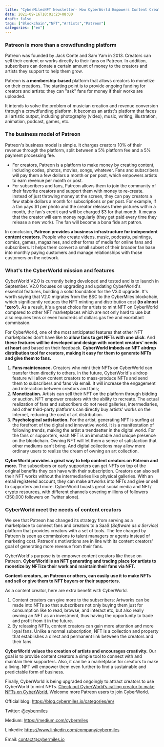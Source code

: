 ```yaml
---
title: "CyberMilesNFT Newsletter- How CyberWorld Empowers Content Creators on Patreon and more? "
date: 2021-09-16T10:01:23+08:00
draft: false
tags: ["Blockchain","NFT","Artists","Patreon"]
categories: ["en"]
---
```


### Patreon is more than a crowdfunding platform

Patreon was founded by Jack Conte and Sam Yam in 2013. Creators can sell their content or works directly to their fans on Patreon. In addition, subscribers can donate a certain amount of money to the creators and artists they support to help them grow.

Patreon is **a membership-based** platform that allows creators to monetize on their creations. The starting point is to provide ongoing funding for creators and artists: they can "ask" fans for money if their works are uploaded.

It intends to solve the problem of musician creation and revenue conversion through a crowdfunding platform. It becomes an artist's platform that faces all artistic output, including photography (video), music, writing, illustration, animation, podcast, games, etc.

### The business model of Patreon

Patreon's business model is simple. It charges creators 10% of their revenue through the platform, split between a 5% platform fee and a 5% payment processing fee. 

* For creators, Patreon is a platform to make money by creating content, including codes, photos, movies, songs, whatever. Fans and subscribers will pay them a few dollars a month or per post, which empowers artists to earn revenue per month or post.
* For subscribers and fans, Patreon allows them to join the community of their favorite creators and support them with money to re-create. Instead of just throwing money at the screen, they can pay creators a few stable dollars a month for subscriptions or per post. For example, if a fan pays $1 per photo and the creator releases three pictures within a month, the fan's credit card will be charged $3 for that month. It means that the creator will earn money regularly (they get paid every time they release a new work). The fan will become a bona fide art patron.

In conclusion, **Patreon provides a business infrastructure for independent content creators.** People who create videos, music, podcasts, paintings, comics, games, magazines, and other forms of media for online fans and subscribers. It helps them convert a small subset of their broader fan base into monthly paying customers and manage relationships with those customers on the network.

### What's the CyberWorld mission and features

CyberWorld V2.0 is currently being developed and tested and is to launch in September. V2.0 focuses on upgrading and updating CyberWorld's essential features, building a solid foundation for the V3.0 upgrade. It's worth saying that V2.0 migrates from the BSC to the CyberMiles blockchain, which significantly reduces the NFT minting and distribution cost **(to almost 'zero').** As a result, it's a great choice for artists to mint NFT on CyberWorld compared to other NFT marketplaces which are not only hard to use but also requires tens or even hundreds of dollars gas fee and exorbitant commission.

For CyberWorld, one of the most anticipated features that other NFT marketplaces don’t have like to **allow fans to get NFTs with one click**. And **these features will be developed and design with content creators’ needs at heart** and based on their feedback. **CyberWorld imbeds an NFT airdrop distribution tool for creators, making it easy for them to generate NFTs and give them to fans.**

1. **Fans maintenance.** Creators who mint their NFTs on CyberWorld can transfer them directly to others. In the future, CyberWorld's airdrop feature will allow content creators to mass-produce NFTs and send them to subscribers and fans via email. It will increase the engagement and interaction between creators and fans;
2. **Monetization.** Artists can sell their NFT on the platform through bidding or auction. NFT empower creators with the ability to recreate. The actual realization of fans and subscribers do not need galleries, intermediaries, and other third-party platforms can directly buy artists' works on the Internet, reducing the cost of art distribution.
3. **Psychological satisfaction.** For the artist, generating NFT is surfing at the forefront of the digital and innovative world. It is a manifestation of following trends, making the artist a trendsetter in the digital world. For the fans or supporters, each NFT is an immutable and unique presence on the blockchain. Owning NFT will let them a sense of satisfaction that other mediums can't bring. And digital collections may allow more ordinary users to realize the dream of owning an art collection.

**CyberWorld provides a great way to help content creators on Patreon and more.** The subscribers or early supporters can get NFTs on top of the original benefits they can have with their subscription.  Creators can also sell their NFT works without the intermediaries like physical galleries. With an email registered account, they can make artworks into NFTs and give or sell to supporters and more. CyberWorld boasts great social media and NFT/ crypto resources, with different channels covering millions of followers (350,000 followers on Twitter alone).

### CyberWorld meet the needs of content creators

We see that Patreon has changed its strategy from serving as a marketplace to connect fans and creators to a SaaS (*Software as a Service)* platform that provides creators with a set of tools. The fee charged by Patreon is seen as commissions to talent managers or agents instead of marketing cost. Patreon's motivations are in line with its content creators' goal of generating more revenue from their fans.

CyberWorld's purpose is to empower content creators like those on Patreon. **CyberWorld is an NFT generating and trading place for artists to monetize by NFTize their work and maintain their fans via NFT.** 

**Content-creators, on Patreon or others, can easily use it to make NFTs and sell or give them to NFT buyers or their supporters.**

As a content creator, here are extra benefit with CyberWorld.

1. Content creators can give more to the subscribers: Artworks can be made into NFTs so that subscribers not only buying them just for consumption like to read, browse, and interact etc, but also really owning an NFT as an investment, thus having the opportunity to trade and profit from it in the future.
2. By releasing NFTs, content creators can gain more attention and more loyal fans. Unlike a normal subscription, NFT is a collection and property that establishes a direct and permanent link between the creators and their fans. 

**CyberWorld values the creation of artists and encourages creativity.** Our goal is to provide content creators a simple tool to connect with and maintain their supporters. Also, it can be a marketplace for creators to make a living. NFT will empower them even further to find a sustainable and predictable form of business.

Finally, CyberWorld is being upgraded ongoingly to attract creators to use CyberWorld to mint NFTs. [Check out CyberWorld’s calling creator to make NFTs on CyberWorld.](https://blog.cybermiles.io/post/20210903-nft-news11-en/) Welcome more Patreon users to join CyberWorld.

Official blog: https://blog.cybermiles.io/categories/en/

Twitter: [@cybermiles](https://twitter.com/cybermiles)

Medium: https://medium.com/cybermiles

Linkedin: https://www.linkedin.com/company/cybermiles

Email: [contact@cybermiles.io](mailto:contact@cybermiles.io)
